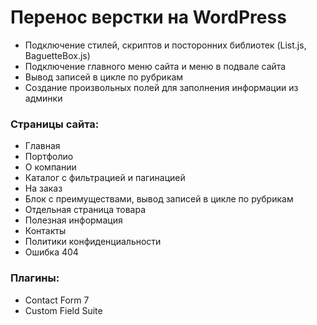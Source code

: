 # Перенос верстки на WordPress
* Подключение стилей, скриптов и посторонних библиотек (List.js, BaguetteBox.js)
* Подключение главного меню сайта и меню в подвале сайта
* Вывод записей в цикле по рубрикам
* Создание произвольных полей для заполнения информации из админки

### Страницы сайта:
* Главная 
* Портфолио
* О компании
* Каталог с фильтрацией и пагинацией
* На заказ
* Блок с преимуществами, вывод записей в цикле по рубрикам
* Отдельная страница товара
* Полезная информация
* Контакты
* Политики конфиденциальности
* Ошибка 404

### Плагины:
* Contact Form 7
* Custom Field Suite
  
